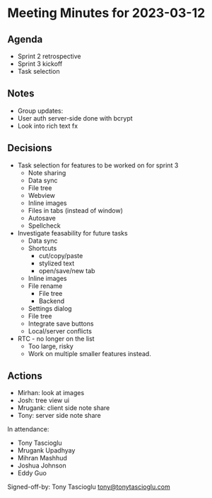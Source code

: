 # Meeting Minutes for 2023-03-12

## Agenda
* Sprint 2 retrospective
* Sprint 3 kickoff
* Task selection

## Notes
* Group updates:
* User auth server-side done with bcrypt
* Look into rich text fx


## Decisions
* Task selection for features to be worked on for sprint 3
    * Note sharing
    * Data sync
    * File tree
    * Webview
    * Inline images
    * Files in tabs (instead of window)
    * Autosave
    * Spellcheck
* Investigate feasability for future tasks
    * Data sync
    * Shortcuts
        * cut/copy/paste
        * stylized text
        * open/save/new tab
    * Inline images
    * File rename
        * File tree
        * Backend
    * Settings dialog
    * File tree
    * Integrate save buttons
    * Local/server conflicts
* RTC - no longer on the list
    * Too large, risky
    * Work on multiple smaller features instead.

## Actions
* Mirhan: look at images
* Josh: tree view ui
* Mrugank: client side note share
* Tony: server side note share


In attendance:
* Tony Tascioglu
* Mrugank Upadhyay
* Mihran Mashhud
* Joshua Johnson
* Eddy Guo

Signed-off-by: Tony Tascioglu <tony@tonytascioglu.com>


